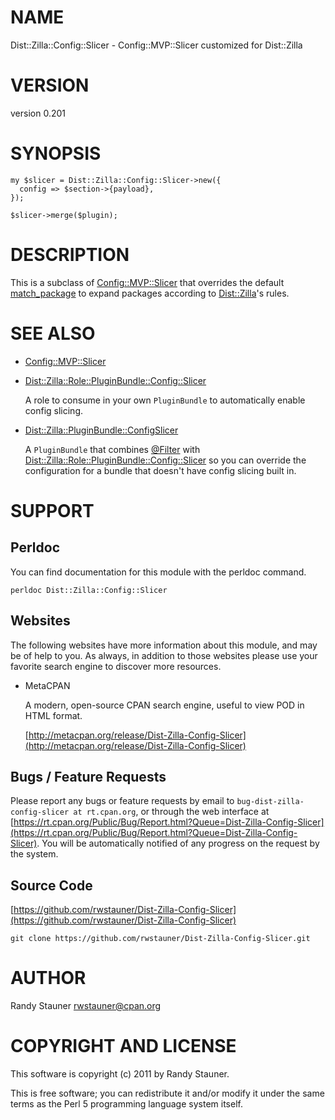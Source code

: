 # NAME

Dist::Zilla::Config::Slicer - Config::MVP::Slicer customized for Dist::Zilla

# VERSION

version 0.201

# SYNOPSIS

    my $slicer = Dist::Zilla::Config::Slicer->new({
      config => $section->{payload},
    });

    $slicer->merge($plugin);

# DESCRIPTION

This is a subclass of [Config::MVP::Slicer](https://metacpan.org/pod/Config::MVP::Slicer)
that overrides the default
[match\_package](https://metacpan.org/pod/Config::MVP::Slicer#match_package)
to expand packages according to [Dist::Zilla](https://metacpan.org/pod/Dist::Zilla)'s rules.

# SEE ALSO

- [Config::MVP::Slicer](https://metacpan.org/pod/Config::MVP::Slicer)
- [Dist::Zilla::Role::PluginBundle::Config::Slicer](https://metacpan.org/pod/Dist::Zilla::Role::PluginBundle::Config::Slicer)

    A role to consume in your own `PluginBundle`
    to automatically enable config slicing.

- [Dist::Zilla::PluginBundle::ConfigSlicer](https://metacpan.org/pod/Dist::Zilla::PluginBundle::ConfigSlicer)

    A `PluginBundle` that combines [@Filter](https://metacpan.org/pod/Dist::Zilla::PluginBundle::Filter)
    with [Dist::Zilla::Role::PluginBundle::Config::Slicer](https://metacpan.org/pod/Dist::Zilla::Role::PluginBundle::Config::Slicer)
    so you can override the configuration for a bundle
    that doesn't have config slicing built in.

# SUPPORT

## Perldoc

You can find documentation for this module with the perldoc command.

    perldoc Dist::Zilla::Config::Slicer

## Websites

The following websites have more information about this module, and may be of help to you. As always,
in addition to those websites please use your favorite search engine to discover more resources.

- MetaCPAN

    A modern, open-source CPAN search engine, useful to view POD in HTML format.

    [http://metacpan.org/release/Dist-Zilla-Config-Slicer](http://metacpan.org/release/Dist-Zilla-Config-Slicer)

## Bugs / Feature Requests

Please report any bugs or feature requests by email to `bug-dist-zilla-config-slicer at rt.cpan.org`, or through
the web interface at [https://rt.cpan.org/Public/Bug/Report.html?Queue=Dist-Zilla-Config-Slicer](https://rt.cpan.org/Public/Bug/Report.html?Queue=Dist-Zilla-Config-Slicer). You will be automatically notified of any
progress on the request by the system.

## Source Code

[https://github.com/rwstauner/Dist-Zilla-Config-Slicer](https://github.com/rwstauner/Dist-Zilla-Config-Slicer)

    git clone https://github.com/rwstauner/Dist-Zilla-Config-Slicer.git

# AUTHOR

Randy Stauner <rwstauner@cpan.org>

# COPYRIGHT AND LICENSE

This software is copyright (c) 2011 by Randy Stauner.

This is free software; you can redistribute it and/or modify it under
the same terms as the Perl 5 programming language system itself.
